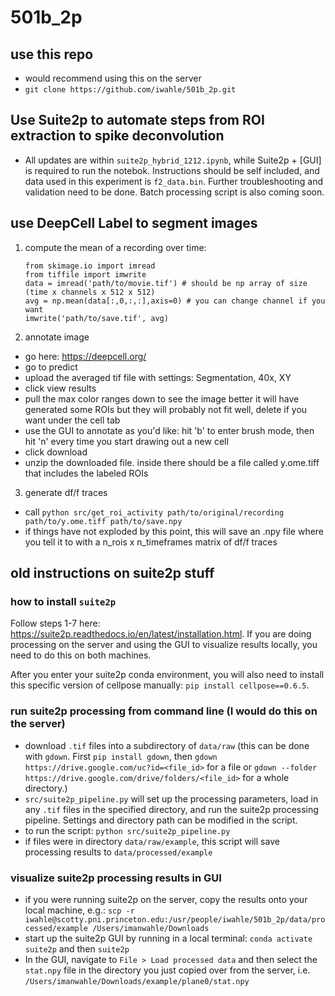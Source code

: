 # 501b_2p

## use this repo
- would recommend using this on the server
- `git clone https://github.com/iwahle/501b_2p.git`

## Use Suite2p to automate steps from ROI extraction to spike deconvolution
* All updates are within `suite2p_hybrid_1212.ipynb`, while Suite2p + [GUI] is required to run the notebok. Instructions should be self included, and data used in this experiment is `f2_data.bin`. Further troubleshooting and validation need to be done. Batch processing script is also coming soon.

## use DeepCell Label to segment images
1. compute the mean of a recording over time:
    ```
    from skimage.io import imread
    from tiffile import imwrite
    data = imread('path/to/movie.tif') # should be np array of size (time x channels x 512 x 512)
    avg = np.mean(data[:,0,:,:],axis=0) # you can change channel if you want
    imwrite('path/to/save.tif', avg)
2. annotate image 
  - go here: https://deepcell.org/
  - go to predict
  - upload the averaged tif file with settings: Segmentation, 40x, XY
  - click view results
  - pull the max color ranges down to see the image better it will have generated some ROIs but they will probably not fit well, delete if you want under the cell tab
  - use the GUI to annotate as you'd like: hit 'b' to enter brush mode, then 
    hit 'n' every time you start drawing out a new cell
  - click download
  - unzip the downloaded file. inside there should be a file called y.ome.tiff that includes the labeled ROIs
3. generate df/f traces
  - call `python src/get_roi_activity path/to/original/recording path/to/y.ome.tiff path/to/save.npy`
  - if things have not exploded by this point, this will save an .npy file where you tell it to with a n_rois x n_timeframes matrix of df/f traces


## old instructions on suite2p stuff

### how to install `suite2p`
Follow steps 1-7 here: https://suite2p.readthedocs.io/en/latest/installation.html.
If you are doing processing on the server and using the GUI to visualize results
locally, you need to do this on both machines.

After you enter your suite2p conda environment, you will also need to install
this specific version of cellpose manually: `pip install cellpose==0.6.5`.

### run suite2p processing from command line (I would do this on the server)
- download `.tif` files into a subdirectory of `data/raw` (this can be done with
  `gdown`. First `pip install gdown`, then 
  `gdown https://drive.google.com/uc?id=<file_id>` for a file or 
  `gdown --folder https://drive.google.com/drive/folders/<file_id>` for a whole directory.)
- `src/suite2p_pipeline.py` will set up the processing parameters, load in any
  `.tif` files in the specified directory, and run the suite2p processing pipeline.
  Settings and directory path can be modified in the script.
- to run the script: `python src/suite2p_pipeline.py`
- if files were in directory `data/raw/example`, this script will save processing
  results to `data/processed/example`
  
### visualize suite2p processing results in GUI
- if you were running suite2p on the server, copy the results onto your local machine, e.g.:
  `scp -r iwahle@scotty.pni.princeton.edu:/usr/people/iwahle/501b_2p/data/processed/example /Users/imanwahle/Downloads`
- start up the suite2p GUI by running in a local terminal: `conda activate suite2p` and then `suite2p`
- In the GUI, navigate to `File > Load processed data` and then select the `stat.npy`
  file in the directory you just copied over from the server, i.e. 
  `/Users/imanwahle/Downloads/example/plane0/stat.npy`
